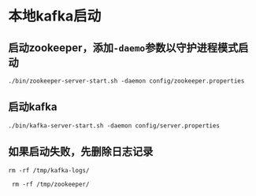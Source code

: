 # 本地kafka启动

## 启动zookeeper，添加`-daemo`参数以守护进程模式启动
`./bin/zookeeper-server-start.sh -daemon config/zookeeper.properties`

## 启动kafka
`./bin/kafka-server-start.sh -daemon config/server.properties`

## 如果启动失败，先删除日志记录
`rm -rf /tmp/kafka-logs/`

` rm -rf /tmp/zookeeper/`


